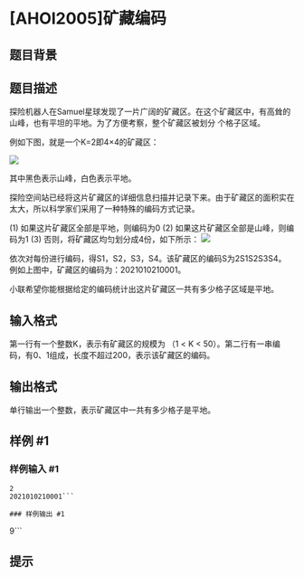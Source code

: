 # [AHOI2005]矿藏编码

## 题目背景



## 题目描述

探险机器人在Samuel星球发现了一片广阔的矿藏区。在这个矿藏区中，有高耸的山峰，也有平坦的平地。为了方便考察，整个矿藏区被划分 个格子区域。

例如下图，就是一个K=2即4×4的矿藏区：

 ![](https://cdn.luogu.com.cn/upload/pic/1646.png) 

其中黑色表示山峰，白色表示平地。

探险空间站已经将这片矿藏区的详细信息扫描并记录下来。由于矿藏区的面积实在太大，所以科学家们采用了一种特殊的编码方式记录。

(1)    如果这片矿藏区全部是平地，则编码为0
(2)    如果这片矿藏区全部是山峰，则编码为1
(3)    否则，将矿藏区均匀划分成4份，如下所示：
 ![](https://cdn.luogu.com.cn/upload/pic/1647.png) 

依次对每份进行编码，得S1，S2，S3，S4。该矿藏区的编码S为2S1S2S3S4。
例如上图中，矿藏区的编码为：2021010210001。

小联希望你能根据给定的编码统计出这片矿藏区一共有多少格子区域是平地。


## 输入格式

第一行有一个整数K，表示有矿藏区的规模为 （1 < K < 50）。第二行有一串编码，有0、1组成，长度不超过200，表示该矿藏区的编码。


## 输出格式

单行输出一个整数，表示矿藏区中一共有多少格子是平地。


## 样例 #1

### 样例输入 #1
```
2
2021010210001```

### 样例输出 #1

```
9```

## 提示


